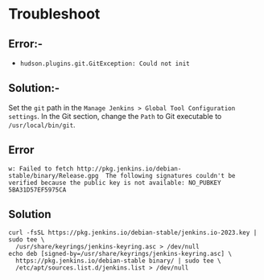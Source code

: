 # Troubleshoot

## Error:-

* `hudson.plugins.git.GitException: Could not init`

## Solution:-

Set the `git` path in the `Manage Jenkins > Global Tool Configuration settings`. In the Git section, change the `Path` to Git executable to `/usr/local/bin/git`.


## Error

```
w: Failed to fetch http://pkg.jenkins.io/debian-stable/binary/Release.gpg  The following signatures couldn't be verified because the public key is not available: NO_PUBKEY 5BA31D57EF5975CA
```

## Solution

```
curl -fsSL https://pkg.jenkins.io/debian-stable/jenkins.io-2023.key | sudo tee \
  /usr/share/keyrings/jenkins-keyring.asc > /dev/null
echo deb [signed-by=/usr/share/keyrings/jenkins-keyring.asc] \
  https://pkg.jenkins.io/debian-stable binary/ | sudo tee \
  /etc/apt/sources.list.d/jenkins.list > /dev/null
```
